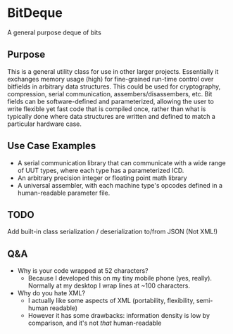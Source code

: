 # BitDeque
A general purpose deque of bits

## Purpose
This is a general utility class for use in other larger projects.  Essentially it exchanges memory usage (high) for fine-grained run-time control over bitfields in arbitrary data structures.  This could be used for cryptography, compression, serial communication, assembers/disassembers, etc.  Bit fields can be software-defined and parameterized, allowing the user to write flexible yet fast code that is compiled once, rather than what is typically done where data structures are written and defined to match a particular hardware case.

## Use Case Examples
- A serial communication library that can communicate with a wide range of UUT types, where each type has a parameterized ICD.
- An arbitrary precision integer or floating point math library
- A universal assembler, with each machine type's opcodes defined in a human-readable parameter file.

## TODO
Add built-in class serialization / deserialization to/from JSON (Not XML!)

## Q&A
- Why is your code wrapped at 52 characters?
    - Because I developed this on my tiny mobile phone (yes, really).  Normally at my desktop I wrap lines at ~100 characters.
- Why do you hate XML?
    - I actually like some aspects of XML (portability, flexibility, semi-human readable)
    - However it has some drawbacks: information density is low by comparison, and it's not _that_ human-readable
    
